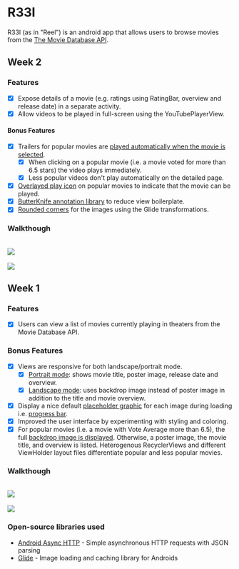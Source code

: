 # R33l
R33l (as in "Reel") is an android app that allows users to browse movies from the [The Movie Database API](http://docs.themoviedb.apiary.io/#).

## Week 2

### Features 

- [X] Expose details of a movie (e.g. ratings using RatingBar, overview and release date) in a separate activity.
- [X] Allow videos to be played in full-screen using the YouTubePlayerView.

#### Bonus Features

- [X] Trailers for popular movies are [played automatically when the movie is selected](https://github.com/cherylfong/R33l/blob/2296d80eb3adff1bb9dc83e04400d1292796788c/app/src/main/java/com/cherylfong/r33l/MovieDetailsActivity.java#L179).
  - [X] When clicking on a popular movie (i.e. a movie voted for more than 6.5 stars) the video plays immediately.
  - [X] Less popular videos don't play automatically on the detailed page.
- [X] [Overlayed play icon](https://github.com/cherylfong/R33l/blob/2296d80eb3adff1bb9dc83e04400d1292796788c/app/src/main/res/layout/high_vote_movie_list_item.xml#L24) on popular movies to indicate that the movie can be played.
- [X] [ButterKnife annotation library](https://github.com/cherylfong/R33l/blob/2296d80eb3adff1bb9dc83e04400d1292796788c/app/build.gradle#L36) to reduce view boilerplate.
- [X] [Rounded corners](https://github.com/cherylfong/R33l/blob/2296d80eb3adff1bb9dc83e04400d1292796788c/app/src/main/java/com/cherylfong/r33l/Adapters/MovieListAdapter.java#L213) for the images using the Glide transformations.

### Walkthough

<br/>
<img src="/img/week2_portait_demo.gif" >
<br/>
<br/>

<img src="/img/week2_landscape_demo.gif">

## Week 1

### Features
- [X] Users can view a list of movies currently playing in theaters from the Movie Database API.

### Bonus Features
- [X] Views are responsive for both landscape/portrait mode.
   - [X] [Portrait mode](https://github.com/cherylfong/R33l/tree/master/app/src/main/res/layout): shows movie title, poster image, release date and overview.
   - [X] [Landscape mode](https://github.com/cherylfong/R33l/tree/master/app/src/main/res/layout-land): uses backdrop image instead of poster image in addition to the title and movie overview.

- [X] Display a nice default [placeholder graphic](https://guides.codepath.com/android/Displaying-Images-with-the-Glide-Library#advanced-usage) for each image during loading i.e. [progress bar](https://github.com/cherylfong/R33l/blob/2296d80eb3adff1bb9dc83e04400d1292796788c/app/src/main/java/com/cherylfong/r33l/Adapters/MovieListAdapter.java#L226).
- [X] Improved the user interface by experimenting with styling and coloring.
- [X] For popular movies (i.e. a movie with Vote Average more than 6.5), the full [backdrop image is displayed](https://github.com/cherylfong/R33l/blob/2296d80eb3adff1bb9dc83e04400d1292796788c/app/src/main/java/com/cherylfong/r33l/Adapters/MovieListAdapter.java#L198). Otherwise, a poster image, the movie title, and overview is listed. Heterogenous RecyclerViews and different ViewHolder layout files differentiate popular and less popular movies.

### Walkthough
<br/>
<img src="/img/week1_portait_demo.gif" >
<br/>
<br/>

<img src="/img/week1_landscape_demo.gif">

### Open-source libraries used

- [Android Async HTTP](https://github.com/loopj/android-async-http) - Simple asynchronous HTTP requests with JSON parsing
- [Glide](https://github.com/bumptech/glide) - Image loading and caching library for Androids
